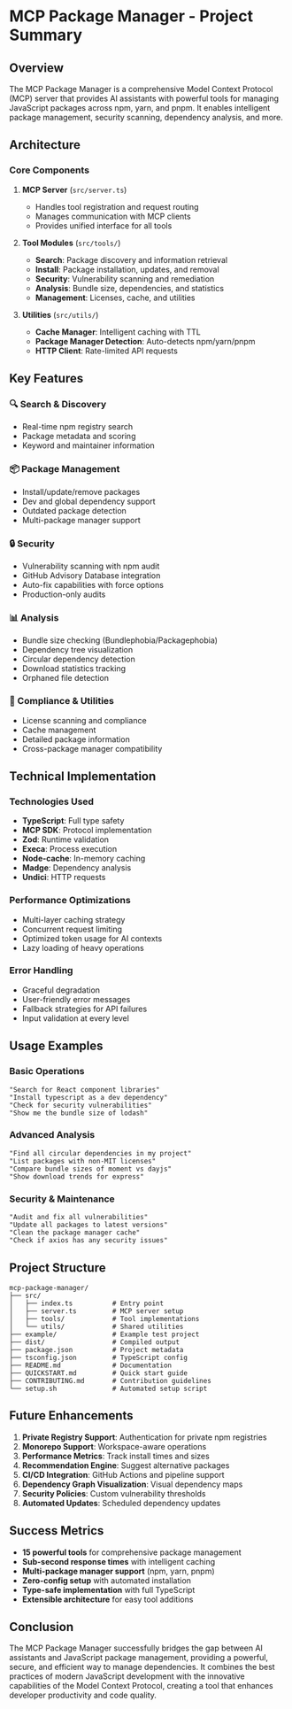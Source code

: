 # MCP Package Manager - Project Summary

## Overview

The MCP Package Manager is a comprehensive Model Context Protocol (MCP) server that provides AI assistants with powerful tools for managing JavaScript packages across npm, yarn, and pnpm. It enables intelligent package management, security scanning, dependency analysis, and more.

## Architecture

### Core Components

1. **MCP Server** (`src/server.ts`)
   - Handles tool registration and request routing
   - Manages communication with MCP clients
   - Provides unified interface for all tools

2. **Tool Modules** (`src/tools/`)
   - **Search**: Package discovery and information retrieval
   - **Install**: Package installation, updates, and removal
   - **Security**: Vulnerability scanning and remediation
   - **Analysis**: Bundle size, dependencies, and statistics
   - **Management**: Licenses, cache, and utilities

3. **Utilities** (`src/utils/`)
   - **Cache Manager**: Intelligent caching with TTL
   - **Package Manager Detection**: Auto-detects npm/yarn/pnpm
   - **HTTP Client**: Rate-limited API requests

## Key Features

### 🔍 Search & Discovery
- Real-time npm registry search
- Package metadata and scoring
- Keyword and maintainer information

### 📦 Package Management
- Install/update/remove packages
- Dev and global dependency support
- Outdated package detection
- Multi-package manager support

### 🔒 Security
- Vulnerability scanning with npm audit
- GitHub Advisory Database integration
- Auto-fix capabilities with force options
- Production-only audits

### 📊 Analysis
- Bundle size checking (Bundlephobia/Packagephobia)
- Dependency tree visualization
- Circular dependency detection
- Download statistics tracking
- Orphaned file detection

### 📜 Compliance & Utilities
- License scanning and compliance
- Cache management
- Detailed package information
- Cross-package manager compatibility

## Technical Implementation

### Technologies Used
- **TypeScript**: Full type safety
- **MCP SDK**: Protocol implementation
- **Zod**: Runtime validation
- **Execa**: Process execution
- **Node-cache**: In-memory caching
- **Madge**: Dependency analysis
- **Undici**: HTTP requests

### Performance Optimizations
- Multi-layer caching strategy
- Concurrent request limiting
- Optimized token usage for AI contexts
- Lazy loading of heavy operations

### Error Handling
- Graceful degradation
- User-friendly error messages
- Fallback strategies for API failures
- Input validation at every level

## Usage Examples

### Basic Operations
```
"Search for React component libraries"
"Install typescript as a dev dependency"
"Check for security vulnerabilities"
"Show me the bundle size of lodash"
```

### Advanced Analysis
```
"Find all circular dependencies in my project"
"List packages with non-MIT licenses"
"Compare bundle sizes of moment vs dayjs"
"Show download trends for express"
```

### Security & Maintenance
```
"Audit and fix all vulnerabilities"
"Update all packages to latest versions"
"Clean the package manager cache"
"Check if axios has any security issues"
```

## Project Structure

```
mcp-package-manager/
├── src/
│   ├── index.ts          # Entry point
│   ├── server.ts         # MCP server setup
│   ├── tools/            # Tool implementations
│   └── utils/            # Shared utilities
├── example/              # Example test project
├── dist/                 # Compiled output
├── package.json          # Project metadata
├── tsconfig.json         # TypeScript config
├── README.md             # Documentation
├── QUICKSTART.md         # Quick start guide
├── CONTRIBUTING.md       # Contribution guidelines
└── setup.sh              # Automated setup script
```

## Future Enhancements

1. **Private Registry Support**: Authentication for private npm registries
2. **Monorepo Support**: Workspace-aware operations
3. **Performance Metrics**: Track install times and sizes
4. **Recommendation Engine**: Suggest alternative packages
5. **CI/CD Integration**: GitHub Actions and pipeline support
6. **Dependency Graph Visualization**: Visual dependency maps
7. **Security Policies**: Custom vulnerability thresholds
8. **Automated Updates**: Scheduled dependency updates

## Success Metrics

- **15 powerful tools** for comprehensive package management
- **Sub-second response times** with intelligent caching
- **Multi-package manager support** (npm, yarn, pnpm)
- **Zero-config setup** with automated installation
- **Type-safe implementation** with full TypeScript
- **Extensible architecture** for easy tool additions

## Conclusion

The MCP Package Manager successfully bridges the gap between AI assistants and JavaScript package management, providing a powerful, secure, and efficient way to manage dependencies. It combines the best practices of modern JavaScript development with the innovative capabilities of the Model Context Protocol, creating a tool that enhances developer productivity and code quality.